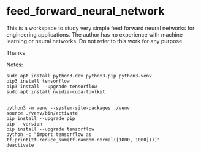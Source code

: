# feed_forward_neural_network
This is a workspace to study very simple feed forward neural networks for engineering applications. The author has no experience with machine learning or neural networks. Do not refer to this work for any purpose.

Thanks



Notes:

    sudo apt install python3-dev python3-pip python3-venv
    pip3 install tensorflow
    pip3 install --upgrade tensorflow
    sudo apt install nvidia-cuda-toolkit

 
    python3 -m venv --system-site-packages ./venv
    source ./venv/bin/activate
    pip install --upgrade pip
    pip --version
    pip install --upgrade tensorflow
    python -c "import tensorflow as tf;print(tf.reduce_sum(tf.random.normal([1000, 1000])))"
    deactivate



